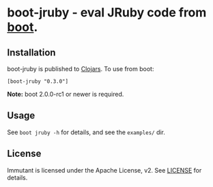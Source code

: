 # boot-jruby - eval JRuby code from [boot](http://boot-clj.com/).

## Installation

boot-jruby is published to [Clojars](https://clojars.org/boot-jruby). To use from boot:

    [boot-jruby "0.3.0"]

**Note:** boot 2.0.0-rc1 or newer is required.

## Usage

See `boot jruby -h` for details, and see the `examples/` dir.

## License

Immutant is licensed under the Apache License, v2. See
[LICENSE](LICENSE) for details.

